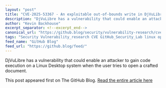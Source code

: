 ```yaml
---
layout: "post"
title: "CVE-2025-53367 - An exploitable out-of-bounds write in DjVuLibre"
description: "DjVuLibre has a vulnerability that could enable an attacker to gain code execution on a Linux Deskto..."
author: "Kevin Backhouse"
excerpt_separator: <!--excerpt_end-->
canonical_url: "https://github.blog/security/vulnerability-research/cve-2025-53367-an-exploitable-out-of-bounds-write-in-djvulibre/"
tags: "Security Vulnerability_research CVE GitHub_Security_Lab linux open_source GitHub news"
feed_name: "GitHub Blog"
feed_url: "https://github.blog/feed/"
---
```


DjVuLibre has a vulnerability that could enable an attacker to gain code execution on a Linux Desktop system when the user tries to open a crafted document.<!--excerpt_end-->

This post appeared first on The GitHub Blog. [Read the entire article here](https://github.blog/security/vulnerability-research/cve-2025-53367-an-exploitable-out-of-bounds-write-in-djvulibre/)
